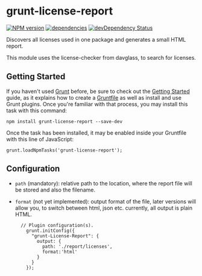 # grunt-license-report
[![NPM version](https://badge.fury.io/js/grunt-license-report.svg)](http://badge.fury.io/js/grunt-license-report)
[![dependencies](https://david-dm.org/fkscorpion/grunt-license-report.svg)](https://david-dm.org/fkscorpion/grunt-license-report)
[![devDependency Status](https://david-dm.org/fkscorpion/grunt-license-report/dev-status.svg?theme=shields.io)](https://david-dm.org/fkscorpion/grunt-license-report#info=devDependencies)

Discovers all licenses used in one package and generates a small HTML report.

This module uses the license-checker from davglass, to search for licenses.

## Getting Started

If you haven't used [Grunt](http://gruntjs.com/) before, be sure to check out the [Getting Started](http://gruntjs.com/getting-started) guide, as it explains how to create a [Gruntfile](http://gruntjs.com/sample-gruntfile) as well as install and use Grunt plugins. Once you're familiar with that process, you may install this task with this command:


	npm install grunt-license-report --save-dev


Once the task has been installed, it may be enabled inside your Gruntfile with this line of JavaScript:

	grunt.loadNpmTasks('grunt-license-report');

## Configuration

- `path` (mandatory): relative path to the location, where the report file will be stored and also the filename.
- `format` (not yet implemented): output format of the file, later versions will allow you, to switch between html, json etc. currently, all output is plain HTML.

        // Plugin configuration(s).
		  grunt.initConfig({
		    "grunt-License-Report": {
		      output: {
		        path: './report/licenses',
		        format:'html'
		      }
		    }
		  });
